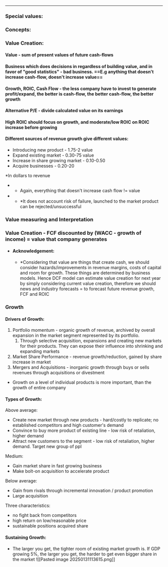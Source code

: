 ***
### Special values:

### Concepts:

### Value Creation: 
#### Value - sum of present values of future cash-flows

#### Business which does decisions in regardless of building value, and in favor of "good statistics" - bad business. ==E.g anything that doesn't increase cash-flow, doesn't increase value== 
#### Growth, ROIC, Cash Flow - the less company have to invest to generate profit/expand, the better is cash-flow, the better cash-flow, the better growth

#### Alternative P/E - divide calculated value on its earnings 

#### High ROIC should focus on growth, and moderate/low ROIC on ROIC increase before growing

#### Different sources of revenue growth give different values:
- Introducing new product - 1.75-2 value
- Expand existing market - 0.30-75 value
- Increase in share growing market - 0.10-0.50
- Acquire businesses - 0.20-20 

*In dollars to revenue

* * Again, everything that doesn't increase cash flow != value 
* * *It does not account risk of failure, launched to the market product can be rejected/unsuccessful 

### Value measuring and Interpretation 

### Value Creation - FCF discounted by (WACC - growth of income) = value that company generates
- #### Acknowledgement:
	- *Considering that value are things that create cash, we should consider hazards/improvements in revenue margins, costs of capital and room for growth. These things are determined by business models. Hence DCF model can estimate value creation for next year by simply considering current value creation, therefore we should news and industry forecasts = to forecast future revenue growth, FCF and ROIC

### Growth 

#### Drivers of Growth:
1. Portfolio momentum - organic growth of revenue, archived by overall expansion in the market segment represented by its portfolio. 
	1. Through selective acquisition, expansions and creating new markets for their products. They can expose their influence into shrinking and expanding markets
2. Market Share Performance - revenue growth/reduction, gained by share increase in market 
3. Mergers and Acquisitions - inorganic growth through buys or sells revenues through acquisitions or divestment 

- Growth on a level of individual products is more important, than the growth of entire company

#### Types of Growth:

Above average:
- Create new market through new products - hard/costly to replicate; no established competitors and high customer's demand 
- Convince to buy more product of existing line - low risk of retaliation, higher demand
- Attract new customers to the segment - low risk of retaliation, higher demand. Target new group of ppl

Medium:
- Gain market share in fast growing business 
- Make bolt-on acquisition to accelerate product 

Below average:
- Gain from rivals through incremental innovation / product promotion 
- Large acquisition 

Three characteristics: 
- no fight back from competitors
- high return on low/reasonable price
- sustainable positions acquired share 

#### Sustaining Growth:
- The larger you get, the tighter room of existing market growth is. If GDP growing 5%, the larger you get, the harder to get even bigger share in the market 
![[Pasted image 20250131113615.png]]